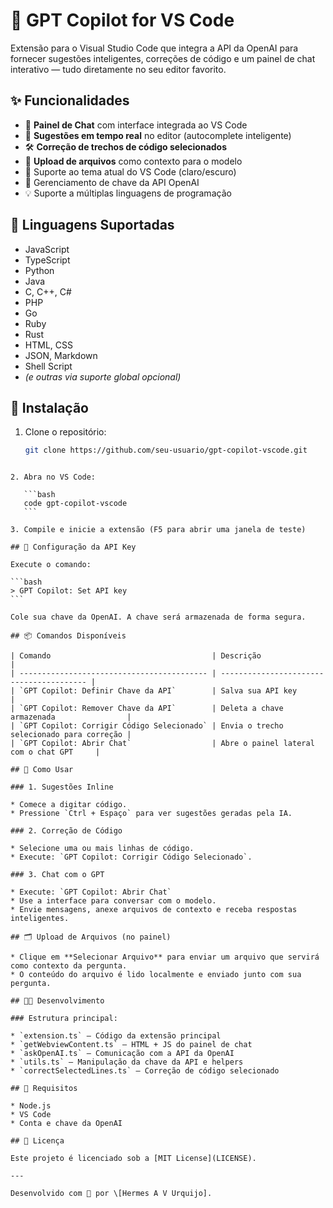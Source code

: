 # 🧠 GPT Copilot for VS Code

Extensão para o Visual Studio Code que integra a API da OpenAI para fornecer sugestões inteligentes, correções de código e um painel de chat interativo — tudo diretamente no seu editor favorito.

## ✨ Funcionalidades

- 💬 **Painel de Chat** com interface integrada ao VS Code
- 🤖 **Sugestões em tempo real** no editor (autocomplete inteligente)
- 🛠️ **Correção de trechos de código selecionados**
- 📂 **Upload de arquivos** como contexto para o modelo
- 🌙 Suporte ao tema atual do VS Code (claro/escuro)
- 🔐 Gerenciamento de chave da API OpenAI
- 💡 Suporte a múltiplas linguagens de programação

## 🧪 Linguagens Suportadas

- JavaScript
- TypeScript
- Python
- Java
- C, C++, C#
- PHP
- Go
- Ruby
- Rust
- HTML, CSS
- JSON, Markdown
- Shell Script
- _(e outras via suporte global opcional)_

## 🚀 Instalação

1. Clone o repositório:
   ```bash
   git clone https://github.com/seu-usuario/gpt-copilot-vscode.git
````

2. Abra no VS Code:

   ```bash
   code gpt-copilot-vscode
   ```

3. Compile e inicie a extensão (F5 para abrir uma janela de teste)

## 🔐 Configuração da API Key

Execute o comando:

```bash
> GPT Copilot: Set API key
```

Cole sua chave da OpenAI. A chave será armazenada de forma segura.

## 📦 Comandos Disponíveis

| Comando                                    | Descrição                                |
| ------------------------------------------ | ---------------------------------------- |
| `GPT Copilot: Definir Chave da API`        | Salva sua API key                        |
| `GPT Copilot: Remover Chave da API`        | Deleta a chave armazenada                |
| `GPT Copilot: Corrigir Código Selecionado` | Envia o trecho selecionado para correção |
| `GPT Copilot: Abrir Chat`                  | Abre o painel lateral com o chat GPT     |

## 🧠 Como Usar

### 1. Sugestões Inline

* Comece a digitar código.
* Pressione `Ctrl + Espaço` para ver sugestões geradas pela IA.

### 2. Correção de Código

* Selecione uma ou mais linhas de código.
* Execute: `GPT Copilot: Corrigir Código Selecionado`.

### 3. Chat com o GPT

* Execute: `GPT Copilot: Abrir Chat`
* Use a interface para conversar com o modelo.
* Envie mensagens, anexe arquivos de contexto e receba respostas inteligentes.

## 🗂 Upload de Arquivos (no painel)

* Clique em **Selecionar Arquivo** para enviar um arquivo que servirá como contexto da pergunta.
* O conteúdo do arquivo é lido localmente e enviado junto com sua pergunta.

## 🧑‍💻 Desenvolvimento

### Estrutura principal:

* `extension.ts` – Código da extensão principal
* `getWebviewContent.ts` – HTML + JS do painel de chat
* `askOpenAI.ts` – Comunicação com a API da OpenAI
* `utils.ts` – Manipulação da chave da API e helpers
* `correctSelectedLines.ts` – Correção de código selecionado

## 🧰 Requisitos

* Node.js
* VS Code
* Conta e chave da OpenAI

## 📄 Licença

Este projeto é licenciado sob a [MIT License](LICENSE).

---

Desenvolvido com 💙 por \[Hermes A V Urquijo].


